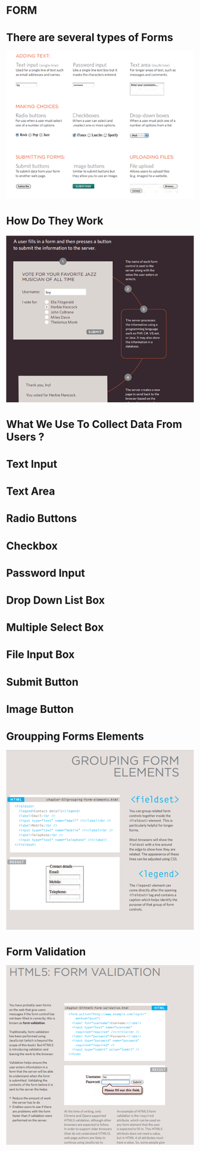 # FORM

# There are several types of Forms 

![formsTypes](TYPESOFFORMS.bmp)


# How Do They Work 
![forms](wrofforms.bmp)

# What We Use To Collect Data From Users ?

# Text Input 
# Text Area
# Radio Buttons
# Checkbox
# Password Input
# Drop Down List Box
# Multiple Select Box
# File Input Box
# Submit Button
# Image Button

# Groupping Forms Elements 
![group](group.bmp)


# Form Validation
![v](v.bmp)